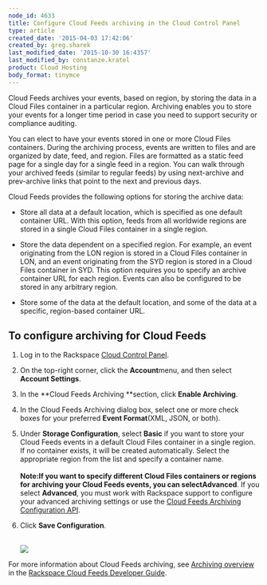 ```yaml
---
node_id: 4633
title: Configure Cloud Feeds archiving in the Cloud Control Panel
type: article
created_date: '2015-04-03 17:42:06'
created_by: greg.sharek
last_modified_date: '2015-10-30 16:4357'
last_modified_by: constanze.kratel
product: Cloud Hosting
body_format: tinymce
---
```


Cloud Feeds archives your events, based on region, by storing the data
in a Cloud Files container in a particular region. Archiving enables you
to store your events for a longer time period in case you need to
support security or compliance auditing.

You can elect to have your events stored in one or more Cloud Files
containers. During the archiving process, events are written to files
and are organized by date, feed, and region. Files are formatted as a
static feed page for a single day for a single feed in a region. You can
walk through your archived feeds (similar to regular feeds) by using
next-archive and prev-archive links that point to the next and previous
days.

Cloud Feeds provides the following options for storing the archive data:

-   Store all data at a default location, which is specified as one
    default container URL. With this option, feeds from all worldwide
    regions are stored in a single Cloud Files container in a single
    region.<br>
      
-   Store the data dependent on a specified region. For example, an
    event originating from the LON region is stored in a Cloud Files
    container in LON, and an event originating from the SYD region is
    stored in a Cloud Files container in SYD. This option requires you
    to specify an archive container URL for each region. Events can also
    be configured to be stored in any arbitrary region.<br>
      
-   Store some of the data at the default location, and some of the data
    at a specific, region-based container URL.

To configure archiving for Cloud Feeds
--------------------------------------

1.  Log in to the Rackspace [Cloud Control
    Panel](https://mycloud.rackspace.com/).<br>
      
2.  On the top-right corner, click the **Account**menu, and then
    select **Account Settings**.<br>
      
3.  In the **Cloud Feeds Archiving **section, click **Enable
    Archiving**.<br>
      
4.  In the Cloud Feeds Archiving dialog box, select one or more check
    boxes for your preferred **Event Format**(XML, JSON, or both).<br>
      
5.  Under **Storage Configuration**, select **Basic**  if you want to
    store your Cloud Feeds events in a default Cloud Files container in
    a single region. If no container exists, it will be created
    automatically. Select the appropriate region from the list and
    specify a container name.<br>
     <br>
     **Note:**If you want to specify different Cloud Files containers or
    regions for archiving your Cloud Feeds events, you can
    select**Advanced**. If you select **Advanced**, you must work with
    Rackspace support to configure your advanced archiving settings or
    use the [Cloud Feeds Archiving Configuration
    API](http://docs.rackspace.com/cloud-feeds/api/v1.0/feeds-devguide/content/Preferences_API.html).<br>
      
6.  Click **Save Configuration**.<br>
     <br>

    ![](/knowledge_center/sites/default/files/field/image/Cloud%20Feeds%20archiving.png)

 

For more information about Cloud Feeds archiving, see [Archiving
overview](http://docs.rackspace.com/cloud-feeds/api/v1.0/feeds-devguide/content/Archiving_Overview.html) in
the [Rackspace Cloud Feeds Developer
Guide](http://docs.rackspace.com/cloud-feeds/api/v1.0/feeds-devguide/content/overview.html).

 

